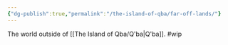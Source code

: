 ```yaml
---
{"dg-publish":true,"permalink":"/the-island-of-qba/far-off-lands/"}
---
```



The world outside of [[The Island of Qba/Q'ba\|Q'ba]]. #wip 